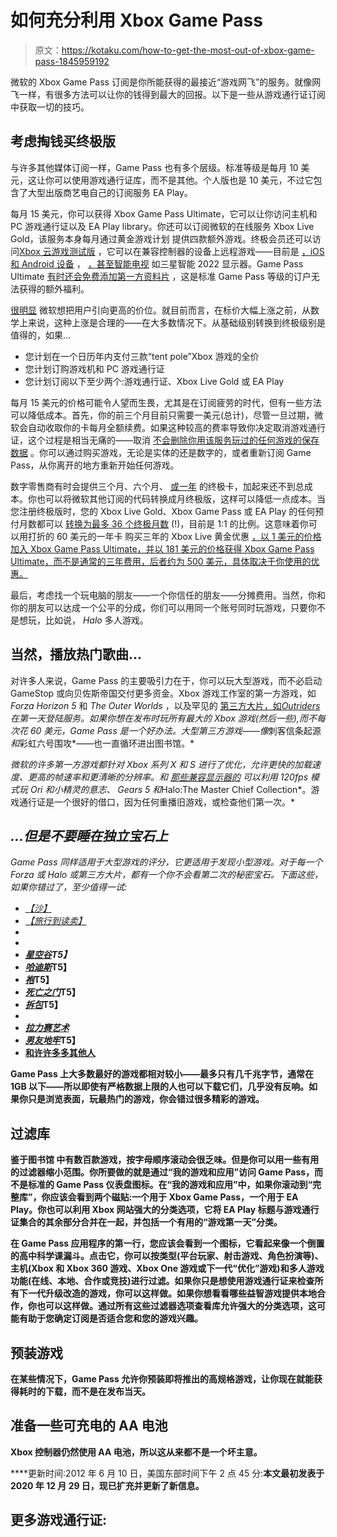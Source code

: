 # 如何充分利用 Xbox Game Pass

> 原文：<https://kotaku.com/how-to-get-the-most-out-of-xbox-game-pass-1845959192>

微软的 Xbox Game Pass 订阅是你所能获得的最接近“游戏网飞”的服务。就像网飞一样，有很多方法可以让你的钱得到最大的回报。以下是一些从游戏通行证订阅中获取一切的技巧。



## **考虑掏钱买终极版**

与许多其他媒体订阅一样，Game Pass 也有多个层级。标准等级是每月 10 美元，这让你可以使用游戏通行证库，而不是其他。个人版也是 10 美元，不过它包含了大型出版商艺电自己的订阅服务 EA Play。

每月 15 美元，你可以获得 Xbox Game Pass Ultimate，它可以让你访问主机和 PC 游戏通行证以及 EA Play library。你还可以订阅微软的在线服务 Xbox Live Gold，该服务本身每月通过黄金游戏计划 提供四款额外游戏。终极会员还可以访问[Xbox 云游戏测试版](https://www.xbox.com/en-US/xbox-game-pass/cloud-gaming) ，它可以在兼容控制器的设备上远程游戏——目前是 [，iOS 和 Android 设备](https://www.reddit.com/r/xboxinsiders/wiki/xgspreview/gettingstarted#wiki_xbox_cloud_gaming_verified_devices) ， [，甚至智能电视](https://news.xbox.com/en-us/2022/06/09/xbox-app-for-smart-tvs/) 如三星智能 2022 显示器。Game Pass Ultimate [有时还会免费添加第一方资料片](https://news.xbox.com/en-us/2022/03/24/godfall-ultimate-edition-coming-to-xbox-on-april-7/) ，这是标准 Game Pass 等级的订户无法获得的额外福利。

[很明显](https://kotaku.com/free-gears-5-expansion-highlights-growing-divide-for-ga-1845838838) 微软想把用户引向更高的价位。就目前而言，在标价大幅上涨之前，从数学上来说，这种上涨是合理的——在大多数情况下。从基础级别转换到终极级别是值得的，如果...

*   您计划在一个日历年内支付三款“tent pole”Xbox 游戏的全价
*   您计划订购游戏机和 PC 游戏通行证
*   您计划订阅以下至少两个:游戏通行证、Xbox Live Gold 或 EA Play

每月 15 美元的价格可能令人望而生畏，尤其是在订阅疲劳的时代，但有一些方法可以降低成本。首先，你的前三个月目前只需要一美元(总计)，尽管一旦过期，微软会自动收取你的卡每月全额续费。如果这种较高的费率导致你决定取消游戏通行证，这个过程是相当无痛的——取消 [不会删除你用该服务玩过的任何游戏的保存数据](https://kotaku.com/what-happens-to-your-xbox-game-pass-and-playstation-now-1842123912) 。你可以通过购买游戏，无论是实体的还是数字的，或者重新订阅 Game Pass，从你离开的地方重新开始任何游戏。

数字零售商有时会提供三个月、六个月、 [或一年](https://www.newegg.com/microsoft-12-months/p/N82E16832011522) 的终极卡，加起来还不到总成本。你也可以将微软其他订阅的代码转换成月终极版，这样可以降低一点成本。当您注册终极版时，您的 Xbox Live Gold、Xbox Game Pass 或 EA Play 的任何预付月数都可以 [转换为最多 36 个终极月数](https://support.xbox.com/en-US/help/subscriptions-billing/manage-subscriptions/xbox-game-pass-ultimate-faq#:~:text=Your%20purchase%20of%20Game%20Pass,a%20maximum%20of%2036%20months.) (!)，目前是 1:1 的比例。这意味着你可以用打折的 60 美元的一年卡 购买三年的 Xbox Live 黄金优惠 [，以 1 美元的价格加入 Xbox Game Pass Ultimate，并以 181 美元的价格获得 Xbox Game Pass Ultimate，而不是通常的三年费用，后者约为 500 美元，具体取决于你使用的优惠。](https://www.walmart.com/ip/Xbox-Live-12-Month-Gold-Membership-Microsoft-Digital-Download/47547930?)

最后，考虑找一个玩电脑的朋友——一个你信任的朋友——分摊费用。当然，你和你的朋友可以达成一个公平的分成，你们可以用同一个账号同时玩游戏，只要你不是想玩，比如说， *Halo* 多人游戏。

## **当然，播放热门歌曲...**

对许多人来说，Game Pass 的主要吸引力在于，你可以玩大型游戏，而不必启动 GameStop 或向贝佐斯帝国交付更多资金。Xbox 游戏工作室的第一方游戏，如 *Forza Horizon 5* 和 *The Outer Worlds* ，以及罕见的 [第三方大片，如*Outriders*](https://www.xbox.com/en-US/games/store/outriders/C083G6BGJ334)*在第一天登陆服务。如果你想在发布时玩所有最大的 Xbox 游戏(然后一些),而不每次花 60 美元，Game Pass 是一个好办法。大型第三方游戏——像*刺客信条起源*和*彩虹六号围攻*——也一直循环进出图书馆。*

*微软的许多第一方游戏都针对 Xbox 系列 X 和 S 进行了优化，允许更快的加载速度、更高的帧速率和更清晰的分辨率。和 [那些兼容显示器的](https://kotaku.com/how-to-get-some-of-your-next-gen-games-to-run-at-120-1845552105) 可以利用 120fps 模式玩 *Ori 和小精灵的意志*、 *Gears 5* 和*Halo:The Master Chief Collection*。游戏通行证是一个很好的借口，因为任何重播旧游戏，或检查他们第一次。*

## ***...但是不要睡在独立宝石上***

*Game Pass 同样适用于大型游戏的评分，它更适用于发现小型游戏。对于每一个 *Forza* 或 *Halo* 或第三方大片，都有一个你不会看第二次的秘密宝石。下面这些，如果你错过了，至少值得一试:*

*   *[*【沙】*](https://kotaku.com/sable-the-kotaku-review-1847762599)*
*   *[*【旅行到读卖】*](https://kotaku.com/trek-to-yomi-flying-wild-hog-pc-xbox-ps4-ps5-akira-kuro-1848888154)*
*   *[](https://kotaku.com/cyberpunk-citizen-sleeper-ghost-in-the-shell-blade-runn-1848956717)*
*   ***[](https://kotaku.com/celeste-the-kotaku-review-1822420606)***
*   ***[*星空谷*](https://kotaku.com/i-wasn-t-expecting-to-love-stardew-valley-1819356578)T5】***
*   **[*哈迪斯*](https://kotaku.com/hades-the-kotaku-review-1845204803)T5】**
*   **[*袍*](https://kotaku.com/tunic-xbox-game-pass-zelda-dark-souls-fez-indie-impress-1848668747)T5】**
*   **[*死亡之门*](https://kotaku.com/death-s-door-is-as-good-as-everyone-says-1847410512)T5】**
*   **[*拆包*](https://kotaku.com/unpacking-the-kotaku-review-1847994273)T5】**
*   **[](https://kotaku.com/unsighted-is-the-best-metroidvania-of-the-year-1847962684)**
*   ***[*拉力赛艺术*](https://kotaku.com/art-of-rally-turns-driving-into-meditation-1845099850)***
*   **[*男友地牢*](https://kotaku.com/boyfriend-dungeons-great-story-wouldnt-work-without-its-1847607513)T5】**
*   **[和许许多多其他人](https://kotaku.com/the-12-best-games-on-xbox-game-pass-1841477023)**

**Game Pass 上大多数最好的游戏都相对较小——最多只有几千兆字节，通常在 1GB 以下——所以即使有严格数据上限的人也可以下载它们，几乎没有反响。如果你只是浏览表面，玩最热门的游戏，你会错过很多精彩的游戏。** 

## ****过滤库****

**鉴于图书馆 中有数百款游戏，按字母顺序滚动会很乏味。但是你可以用一些有用的过滤器缩小范围。你所要做的就是通过“我的游戏和应用”访问 Game Pass，而不是标准的 Game Pass 仪表盘图标。在“我的游戏和应用”中，如果你滚动到“完整库”，你应该会看到两个磁贴:一个用于 Xbox Game Pass，一个用于 EA Play。你也可以利用 Xbox 网站强大的分类选项，它将 EA Play 标题与游戏通行证集合的其余部分合并在一起，并包括一个有用的“游戏第一天”分类。**

**在 Game Pass 应用程序的第一行，您应该会看到一个图标，它看起来像一个倒置的高中科学课漏斗。点击它，你可以按类型(平台玩家、射击游戏、角色扮演等)、主机(Xbox 和 Xbox 360 游戏、Xbox One 游戏或下一代“优化”游戏)和多人游戏功能(在线、本地、合作或竞技)进行过滤。如果你只是想使用游戏通行证来检查所有下一代升级改造的游戏，你可以这样做。如果你想看看哪些益智游戏提供本地合作，你也可以这样做。通过所有这些过滤器选项查看库允许强大的分类选项，这可能有助于您确定订阅是否适合您和您的游戏兴趣。** 

## ****预装游戏****

**在某些情况下，Game Pass 允许你预装即将推出的高规格游戏，让你现在就能获得耗时的下载，而不是在发布当天。**

## ****准备一些可充电的 AA 电池****

**Xbox 控制器仍然使用 AA 电池，所以这从来都不是一个坏主意。**

****更新时间:2012 年 6 月 10 日，美国东部时间下午 2 点 45 分:**本文最初发表于 2020 年 12 月 29 日，现已扩充并更新了新信息。**

## **更多游戏通行证:**